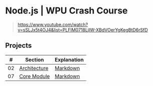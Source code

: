 # Node.js | WPU Crash Course

> https://www.youtube.com/watch?v=sSLJx5t4OJ4&list=PLFIM0718LjIW-XBdVOerYgKegBtD6rSfD

## Projects

| #   | Section          | Explanation  |
| --- | ---------------- | ------------ |
| 02  | [Architecture]() | [Markdown]() |
| 07  | [Core Module ]() | [Markdown]() |
